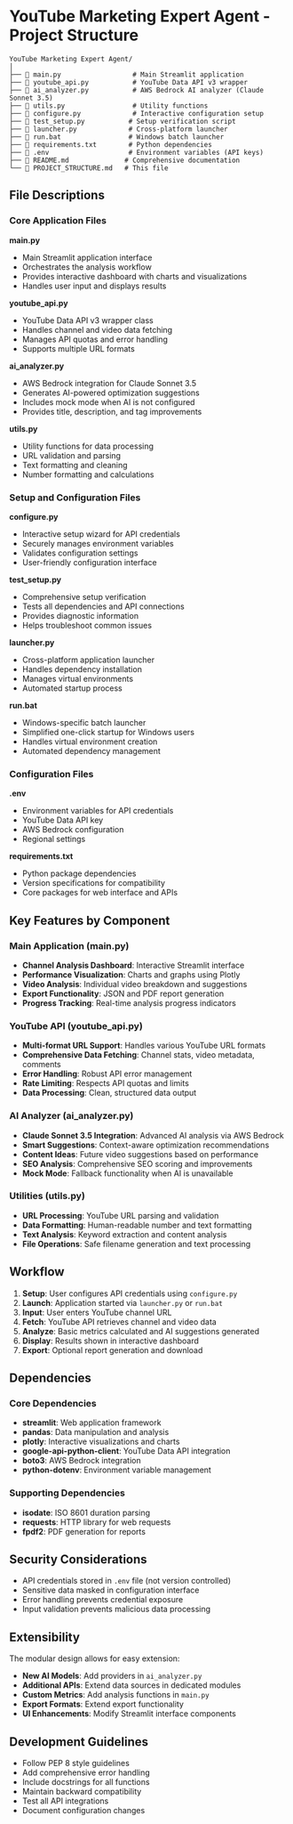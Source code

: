 # YouTube Marketing Expert Agent - Project Structure

```
YouTube Marketing Expert Agent/
│
├── 📄 main.py                  # Main Streamlit application
├── 📄 youtube_api.py           # YouTube Data API v3 wrapper
├── 📄 ai_analyzer.py           # AWS Bedrock AI analyzer (Claude Sonnet 3.5)
├── 📄 utils.py                 # Utility functions
├── 📄 configure.py             # Interactive configuration setup
├── 📄 test_setup.py           # Setup verification script
├── 📄 launcher.py             # Cross-platform launcher
├── 📄 run.bat                 # Windows batch launcher
├── 📄 requirements.txt        # Python dependencies
├── 📄 .env                    # Environment variables (API keys)
├── 📄 README.md              # Comprehensive documentation
└── 📄 PROJECT_STRUCTURE.md   # This file
```

## File Descriptions

### Core Application Files

**main.py**
- Main Streamlit application interface
- Orchestrates the analysis workflow
- Provides interactive dashboard with charts and visualizations
- Handles user input and displays results

**youtube_api.py**
- YouTube Data API v3 wrapper class
- Handles channel and video data fetching
- Manages API quotas and error handling
- Supports multiple URL formats

**ai_analyzer.py**
- AWS Bedrock integration for Claude Sonnet 3.5
- Generates AI-powered optimization suggestions
- Includes mock mode when AI is not configured
- Provides title, description, and tag improvements

**utils.py**
- Utility functions for data processing
- URL validation and parsing
- Text formatting and cleaning
- Number formatting and calculations

### Setup and Configuration Files

**configure.py**
- Interactive setup wizard for API credentials
- Securely manages environment variables
- Validates configuration settings
- User-friendly configuration interface

**test_setup.py**
- Comprehensive setup verification
- Tests all dependencies and API connections
- Provides diagnostic information
- Helps troubleshoot common issues

**launcher.py**
- Cross-platform application launcher
- Handles dependency installation
- Manages virtual environments
- Automated startup process

**run.bat**
- Windows-specific batch launcher
- Simplified one-click startup for Windows users
- Handles virtual environment creation
- Automated dependency management

### Configuration Files

**.env**
- Environment variables for API credentials
- YouTube Data API key
- AWS Bedrock configuration
- Regional settings

**requirements.txt**
- Python package dependencies
- Version specifications for compatibility
- Core packages for web interface and APIs

## Key Features by Component

### Main Application (main.py)
- **Channel Analysis Dashboard**: Interactive Streamlit interface
- **Performance Visualization**: Charts and graphs using Plotly
- **Video Analysis**: Individual video breakdown and suggestions
- **Export Functionality**: JSON and PDF report generation
- **Progress Tracking**: Real-time analysis progress indicators

### YouTube API (youtube_api.py)
- **Multi-format URL Support**: Handles various YouTube URL formats
- **Comprehensive Data Fetching**: Channel stats, video metadata, comments
- **Error Handling**: Robust API error management
- **Rate Limiting**: Respects API quotas and limits
- **Data Processing**: Clean, structured data output

### AI Analyzer (ai_analyzer.py)
- **Claude Sonnet 3.5 Integration**: Advanced AI analysis via AWS Bedrock
- **Smart Suggestions**: Context-aware optimization recommendations  
- **Content Ideas**: Future video suggestions based on performance
- **SEO Analysis**: Comprehensive SEO scoring and improvements
- **Mock Mode**: Fallback functionality when AI is unavailable

### Utilities (utils.py)
- **URL Processing**: YouTube URL parsing and validation
- **Data Formatting**: Human-readable number and text formatting
- **Text Analysis**: Keyword extraction and content analysis
- **File Operations**: Safe filename generation and text processing

## Workflow

1. **Setup**: User configures API credentials using `configure.py`
2. **Launch**: Application started via `launcher.py` or `run.bat`  
3. **Input**: User enters YouTube channel URL
4. **Fetch**: YouTube API retrieves channel and video data
5. **Analyze**: Basic metrics calculated and AI suggestions generated
6. **Display**: Results shown in interactive dashboard
7. **Export**: Optional report generation and download

## Dependencies

### Core Dependencies
- **streamlit**: Web application framework
- **pandas**: Data manipulation and analysis
- **plotly**: Interactive visualizations and charts
- **google-api-python-client**: YouTube Data API integration
- **boto3**: AWS Bedrock integration
- **python-dotenv**: Environment variable management

### Supporting Dependencies
- **isodate**: ISO 8601 duration parsing
- **requests**: HTTP library for web requests
- **fpdf2**: PDF generation for reports

## Security Considerations

- API credentials stored in `.env` file (not version controlled)
- Sensitive data masked in configuration interface
- Error handling prevents credential exposure
- Input validation prevents malicious data processing

## Extensibility

The modular design allows for easy extension:

- **New AI Models**: Add providers in `ai_analyzer.py`
- **Additional APIs**: Extend data sources in dedicated modules
- **Custom Metrics**: Add analysis functions in `main.py`
- **Export Formats**: Extend export functionality
- **UI Enhancements**: Modify Streamlit interface components

## Development Guidelines

- Follow PEP 8 style guidelines
- Add comprehensive error handling
- Include docstrings for all functions
- Maintain backward compatibility
- Test all API integrations
- Document configuration changes
